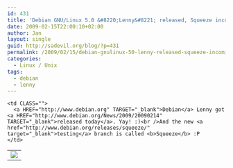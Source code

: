 ```yaml
---
id: 431
title: 'Debian GNU/Linux 5.0 &#8220;Lenny&#8221; released, Squeeze incoming :p'
date: 2009-02-15T22:00:10+02:00
author: Jan
layout: single
guid: http://sadevil.org/blog/?p=431
permalink: /2009/02/15/debian-gnulinux-50-lenny-released-squeeze-incoming-p/
categories:
  - Linux / Unix
tags:
  - debian
  - lenny
---
```

<table BORDER="0" CLASS="">
  <tr>
    <td ALIGN="center" WIDTH="1" CLASS="">
      <img SRC="https://kcore.org/wp-content/uploads/2011/02/debian_logo.png" />
    </td>
    
    <td CLASS="">
      <a HREF="http://www.debian.org" TARGET="_blank">Debian</a> Lenny got <a HREF="http://www.debian.org/News/2009/20090214" TARGET="_blank">released today</a>. Yay! :)<br />And the new <a href="http://www.debian.org/releases/squeeze/" target="_blank">testing</a> branch is called <b>Squeeze</b> :P
    </td>
  </tr>
</table>